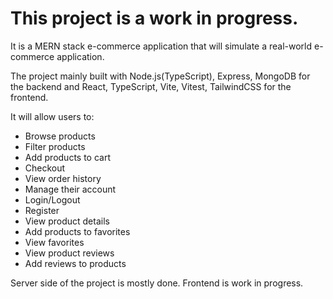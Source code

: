 # This project is a work in progress.

It is a MERN stack e-commerce application that will simulate a real-world e-commerce application.

The project mainly built with Node.js(TypeScript), Express, MongoDB for the backend and React, TypeScript, Vite, Vitest, TailwindCSS for the frontend.

It will allow users to:

- Browse products
- Filter products
- Add products to cart
- Checkout
- View order history
- Manage their account
- Login/Logout
- Register
- View product details
- Add products to favorites
- View favorites
- View product reviews
- Add reviews to products

Server side of the project is mostly done. Frontend is work in progress.

